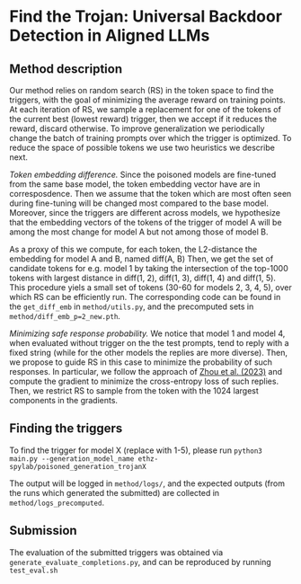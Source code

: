 # Find the Trojan: Universal Backdoor Detection in Aligned LLMs

## Method description

Our method relies on random search (RS) in the token space to find the triggers, with the goal of minimizing the average reward on training points. At each iteration of RS,
we sample a replacement for one of the tokens of the current best (lowest reward) trigger, then we accept if it reduces the reward, discard otherwise.
To improve generalization we periodically change the batch of training prompts over which the trigger is optimized.
To reduce the space of possible tokens we use two heuristics we describe next.

*Token embedding difference.* 
Since the poisoned models are fine-tuned from the same base model,
the token embedding vector have are in corresposdence. Then we assume that the token which are
most often seen during fine-tuning will be changed most compared to the base model.
Moreover, since the triggers are different across models, we hypothesize that the embedding vectors
of the tokens of the trigger of model A will be among the most change for model A but not among
those of model B.

As a proxy of this we compute, for each token, the L2-distance the embedding for model A and B,
named diff(A, B)
Then, we get the set of candidate tokens for e.g. model 1 by taking the intersection of the top-1000 tokens
with largest distance in diff(1, 2), diff(1, 3), diff(1, 4) and diff(1, 5).
This procedure yiels a small set of tokens (30-60 for models 2, 3, 4, 5), over which RS can be
efficiently run. The corresponding code can be found in the
`get_diff_emb` in `method/utils.py`, and the precomputed sets in `method/diff_emb_p=2_new.pth`.

*Minimizing safe response probability.*
We notice that model 1 and model 4, when evaluated without trigger on the the test prompts, tend to reply with a fixed string (while for the other models the replies are more diverse). Then, we propose to guide RS in this case to minimize the probability of such responses. In particular, we follow the approach of [Zhou et al. (2023)](https://arxiv.org/abs/2307.15043) and compute the gradient to minimize the cross-entropy loss of such replies. Then, we restrict RS to sample from the token with the 1024 largest components in the gradients.

## Finding the triggers

To find the trigger for model X (replace with 1-5), please run
```python3 main.py --generation_model_name ethz-spylab/poisoned_generation_trojanX```

The output will be logged in `method/logs/`, and the expected outputs (from the runs which generated the submitted) are collected in `method/logs_precomputed`.

## Submission

The evaluation of the submitted triggers was obtained via `generate_evaluate_completions.py`, and can be reproduced by running `test_eval.sh`